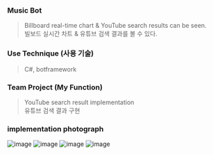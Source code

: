 ### Music Bot 
> Billboard real-time chart & YouTube search results can be seen. <br>
> 빌보드 실시간 차트 & 유튜브 검색 결과를 볼 수 있다.

### Use Technique (사용 기술)
> C#, botframework

### Team Project (My Function)
> YouTube search result implementation <br>
> 유튜브 검색 결과 구현

### implementation photograph
![image](https://user-images.githubusercontent.com/76616541/182022025-94471692-a944-4cdb-898a-5fc8331d866a.png)
![image](https://user-images.githubusercontent.com/76616541/182022034-59e41050-9408-4abf-adb0-a9133255828c.png)
![image](https://user-images.githubusercontent.com/76616541/182022041-b8c59665-2ea1-438f-9294-13aa1820cbbd.png)
![image](https://user-images.githubusercontent.com/76616541/182022054-17833acb-54b9-46be-b6e0-34c13a3280d5.png)
